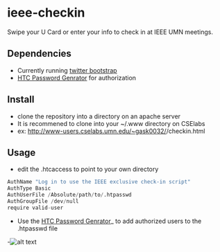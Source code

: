 ieee-checkin
============

Swipe your U Card or enter your info to check in at IEEE UMN meetings.

## Dependencies
* Currently running [twitter bootstrap](http://getbootstrap.com/2.3.2/)
* [HTC Password Genrator](http://www.htaccesstools.com/htpasswd-generator/) for authorization

## Install
* clone the repository into a directory on an apache server
* It is recommened to clone into your ~/.www directory on CSElabs
* ex: http://www-users.cselabs.umn.edu/~gask0032/<Local Repo Name>/checkin.html

## Usage
* edit the .htcaccess to point to your own directory
```python
AuthName "Log in to use the IEEE exclusive check-in script"
AuthType Basic
AuthUserFile /Absolute/path/to/.htpasswd
AuthGroupFile /dev/null
require valid-user
```
* Use the [HTC Password Genrator](http://www.htaccesstools.com/htpasswd-generator/)_ to add authorized users to the .htpasswd file




-![alt text](http://i.imgur.com/himZD0M.gif "Sensible Huckller")
